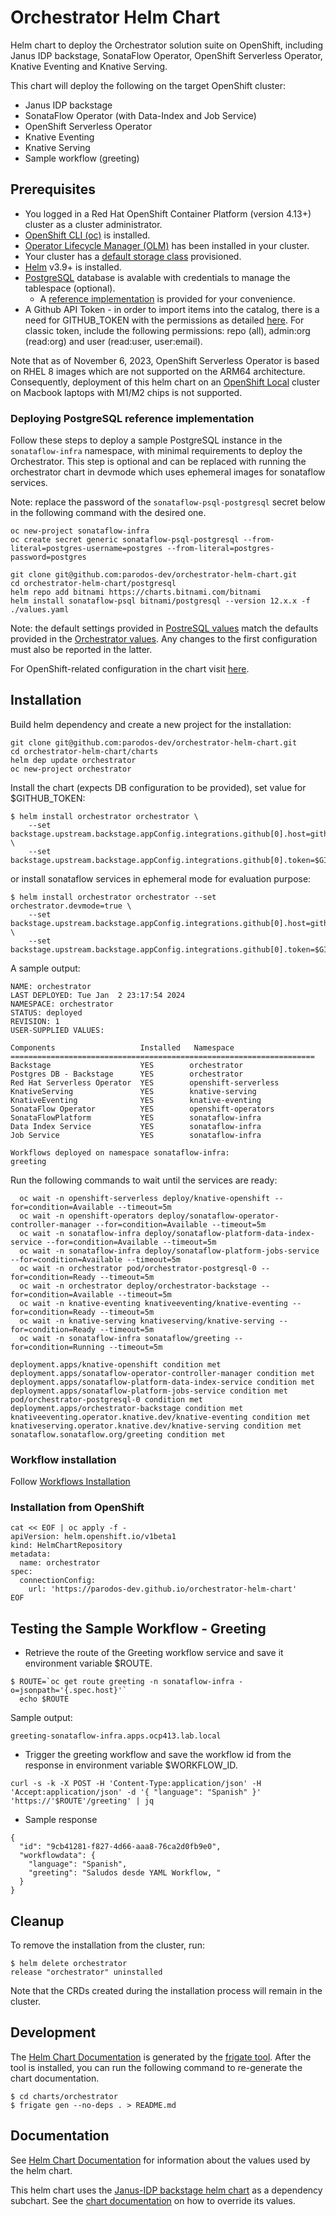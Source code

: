 # Orchestrator Helm Chart
Helm chart to deploy the Orchestrator solution suite on OpenShift, including Janus IDP backstage, SonataFlow Operator, OpenShift Serverless Operator, Knative Eventing and Knative Serving.

This chart will deploy the following on the target OpenShift cluster:
  - Janus IDP backstage
  - SonataFlow Operator (with Data-Index and Job Service)
  - OpenShift Serverless Operator
  - Knative Eventing
  - Knative Serving
  - Sample workflow (greeting)

## Prerequisites
- You logged in a Red Hat OpenShift Container Platform (version 4.13+) cluster as a cluster administrator.
- [OpenShift CLI (oc)](https://docs.openshift.com/container-platform/4.13/cli_reference/openshift_cli/getting-started-cli.html) is installed.
- [Operator Lifecycle Manager (OLM)](https://olm.operatorframework.io/docs/getting-started/) has been installed in your cluster.
- Your cluster has a [default storage class](https://docs.openshift.com/container-platform/4.13/storage/container_storage_interface/persistent-storage-csi-sc-manage.html) provisioned.
- [Helm](https://helm.sh/docs/intro/install/) v3.9+ is installed.
- [PostgreSQL](https://www.postgresql.org/) database is avalable with credentials to manage the tablespace (optional).
  - A [reference implementation](#postgresql-deployment-reference-implementation) is provided for your convenience.
- A Github API Token - in order to import items into the catalog, there is a need for GITHUB_TOKEN with the permissions as detailed [here](https://backstage.io/docs/integrations/github/locations/). For classic token, include the following permissions: repo (all), admin:org (read:org) and user (read:user, user:email).
  
Note that as of November 6, 2023, OpenShift Serverless Operator is based on RHEL 8 images which are not supported on the ARM64 architecture. Consequently, deployment of this helm chart on an [OpenShift Local](https://www.redhat.com/sysadmin/install-openshift-local) cluster on Macbook laptops with M1/M2 chips is not supported.

### Deploying PostgreSQL reference implementation
Follow these steps to deploy a sample PostgreSQL instance in the `sonataflow-infra` namespace, with minimal requirements to deploy the Orchestrator.
This step is optional and can be replaced with running the orchestrator chart in devmode which uses ephemeral images for sonataflow services.

Note: replace the password of the `sonataflow-psql-postgresql` secret below in the following command with the desired one.

```console
oc new-project sonataflow-infra
oc create secret generic sonataflow-psql-postgresql --from-literal=postgres-username=postgres --from-literal=postgres-password=postgres

git clone git@github.com:parodos-dev/orchestrator-helm-chart.git
cd orchestrator-helm-chart/postgresql
helm repo add bitnami https://charts.bitnami.com/bitnami
helm install sonataflow-psql bitnami/postgresql --version 12.x.x -f ./values.yaml
```

Note: the default settings provided in [PostreSQL values](./postgresql/values.yaml) match the defaults provided in the 
[Orchestrator values](./charts/orchestrator/values.yaml). 
Any changes to the first configuration must also be reported in the latter.

For OpenShift-related configuration in the chart visit [here](https://github.com/bitnami/charts/blob/main/bitnami/postgresql/README.md#differences-between-bitnami-postgresql-image-and-docker-official-image).

## Installation

Build helm dependency and create a new project for the installation:
```console
git clone git@github.com:parodos-dev/orchestrator-helm-chart.git
cd orchestrator-helm-chart/charts
helm dep update orchestrator
oc new-project orchestrator
```

Install the chart (expects DB configuration to be provided), set value for $GITHUB_TOKEN:
```console
$ helm install orchestrator orchestrator \
    --set backstage.upstream.backstage.appConfig.integrations.github[0].host=github.com \
    --set backstage.upstream.backstage.appConfig.integrations.github[0].token=$GITHUB_TOKEN
```
or install sonataflow services in ephemeral mode for evaluation purpose:
```console
$ helm install orchestrator orchestrator --set orchestrator.devmode=true \
    --set backstage.upstream.backstage.appConfig.integrations.github[0].host=github.com \
    --set backstage.upstream.backstage.appConfig.integrations.github[0].token=$GITHUB_TOKEN
```

A sample output:
```
NAME: orchestrator
LAST DEPLOYED: Tue Jan  2 23:17:54 2024
NAMESPACE: orchestrator
STATUS: deployed
REVISION: 1
USER-SUPPLIED VALUES:

Components                   Installed   Namespace
====================================================================
Backstage                    YES        orchestrator
Postgres DB - Backstage      YES        orchestrator
Red Hat Serverless Operator  YES        openshift-serverless
KnativeServing               YES        knative-serving
KnativeEventing              YES        knative-eventing
SonataFlow Operator          YES        openshift-operators
SonataFlowPlatform           YES        sonataflow-infra
Data Index Service           YES        sonataflow-infra
Job Service                  YES        sonataflow-infra

Workflows deployed on namespace sonataflow-infra:
greeting
```

Run the following commands to wait until the services are ready:
```console
  oc wait -n openshift-serverless deploy/knative-openshift --for=condition=Available --timeout=5m
  oc wait -n openshift-operators deploy/sonataflow-operator-controller-manager --for=condition=Available --timeout=5m
  oc wait -n sonataflow-infra deploy/sonataflow-platform-data-index-service --for=condition=Available --timeout=5m
  oc wait -n sonataflow-infra deploy/sonataflow-platform-jobs-service --for=condition=Available --timeout=5m
  oc wait -n orchestrator pod/orchestrator-postgresql-0 --for=condition=Ready --timeout=5m
  oc wait -n orchestrator deploy/orchestrator-backstage --for=condition=Available --timeout=5m
  oc wait -n knative-eventing knativeeventing/knative-eventing --for=condition=Ready --timeout=5m
  oc wait -n knative-serving knativeserving/knative-serving --for=condition=Ready --timeout=5m
  oc wait -n sonataflow-infra sonataflow/greeting --for=condition=Running --timeout=5m

deployment.apps/knative-openshift condition met
deployment.apps/sonataflow-operator-controller-manager condition met
deployment.apps/sonataflow-platform-data-index-service condition met
deployment.apps/sonataflow-platform-jobs-service condition met
pod/orchestrator-postgresql-0 condition met
deployment.apps/orchestrator-backstage condition met
knativeeventing.operator.knative.dev/knative-eventing condition met
knativeserving.operator.knative.dev/knative-serving condition met
sonataflow.sonataflow.org/greeting condition met
```

### Workflow installation

Follow [Workflows Installation](https://www.parodos.dev/serverless-workflows-helm/)

### Installation from OpenShift
```shell
cat << EOF | oc apply -f -
apiVersion: helm.openshift.io/v1beta1
kind: HelmChartRepository
metadata:
  name: orchestrator
spec:
  connectionConfig:
    url: 'https://parodos-dev.github.io/orchestrator-helm-chart'
EOF
```

## Testing the Sample Workflow - Greeting

* Retrieve the route of the Greeting workflow service and save it environment variable $ROUTE.
```shell
$ ROUTE=`oc get route greeting -n sonataflow-infra -o=jsonpath='{.spec.host}'`
  echo $ROUTE
```
Sample output:
```
greeting-sonataflow-infra.apps.ocp413.lab.local
```
* Trigger the greeting workflow and save the workflow id from the response in environment variable $WORKFLOW_ID.
```shell
curl -s -k -X POST -H 'Content-Type:application/json' -H 'Accept:application/json' -d '{ "language": "Spanish" }' 'https://'$ROUTE'/greeting' | jq
```
* Sample response
```
{
  "id": "9cb41281-f827-4d66-aaa8-76ca2d0fb9e0",
  "workflowdata": {
    "language": "Spanish",
    "greeting": "Saludos desde YAML Workflow, "
  }
}
```

## Cleanup
To remove the installation from the cluster, run:
```console
$ helm delete orchestrator
release "orchestrator" uninstalled
```
Note that the CRDs created during the installation process will remain in the cluster.

## Development
The [Helm Chart Documentation](./charts/orchestrator/README.md) is generated by the [frigate tool](https://github.com/rapidsai/frigate). After the tool is installed, you can run the following command to re-generate the chart documentation.
```console
$ cd charts/orchestrator
$ frigate gen --no-deps . > README.md
```

## Documentation
See [Helm Chart Documentation](./charts/orchestrator/README.md) for information about the values used by the helm chart.

This helm chart uses the [Janus-IDP backstage helm chart](https://github.com/janus-idp/helm-backstage) as a dependency subchart. See the [chart documentation](https://github.com/janus-idp/helm-backstage/blob/main/charts/backstage/README.md) on how to override its values. 